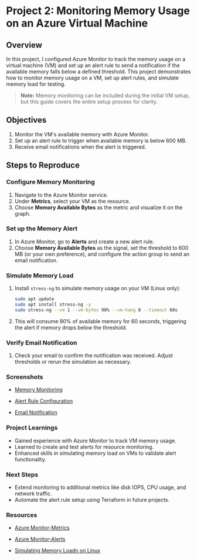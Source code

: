 # Project 2: Monitoring Memory Usage on an Azure Virtual Machine

## Overview
In this project, I configured Azure Monitor to track the memory usage on a virtual machine (VM) and set up an alert rule to send a notification if the available memory falls below a defined threshold. This project demonstrates how to monitor memory usage on a VM, set up alert rules, and simulate memory load for testing.

> **Note:** Memory monitoring can be included during the initial VM setup, but this guide covers the entire setup process for clarity.

## Objectives
1. Monitor the VM's available memory with Azure Monitor.
2. Set up an alert rule to trigger when available memory is below 600 MB.
3. Receive email notifications when the alert is triggered.

## Steps to Reproduce

### Configure Memory Monitoring
1. Navigate to the Azure Monitor service.
2. Under **Metrics**, select your VM as the resource.
3. Choose **Memory Available Bytes** as the metric and visualize it on the graph.

### Set up the Memory Alert
1. In Azure Monitor, go to **Alerts** and create a new alert rule.
2. Choose **Memory Available Bytes** as the signal, set the threshold to 600 MB (or your own preference), and configure the action group to send an email notification.

### Simulate Memory Load
1. Install `stress-ng` to simulate memory usage on your VM (Linux only):
   ```bash
   sudo apt update
   sudo apt install stress-ng -y
   sudo stress-ng --vm 1 --vm-bytes 90% --vm-hang 0 --timeout 60s
2. This will consume 90% of available memory for 60 seconds, triggering the alert if memory drops below the threshold.

### Verify Email Notification
1. Check your email to confirm the notification was received. Adjust thresholds or rerun the simulation as necessary.

### Screenshots

- [Memory Monitoring](https://github.com/madebydawid/azure-monitoring-projects/blob/main/Project-RAM-monitoring/images/vm-ram-metrics.jpg?raw=true)

- [Alert Rule Configuration](https://github.com/madebydawid/azure-monitoring-projects/blob/main/Project-RAM-monitoring/images/alert-rule%20-%20Copy.jpg?raw=true)

- [Email Notification](https://github.com/madebydawid/azure-monitoring-projects/blob/main/Project-RAM-monitoring/images/ram-alert-rule-email.jpg?raw=true)

### Project Learnings
- Gained experience with Azure Monitor to track VM memory usage.
- Learned to create and test alerts for resource monitoring.
- Enhanced skills in simulating memory load on VMs to validate alert functionality.
  
### Next Steps
- Extend monitoring to additional metrics like disk IOPS, CPU usage, and network traffic.
- Automate the alert rule setup using Terraform in future projects.

### Resources

- [Azure Monitor-Metrics](https://learn.microsoft.com/en-us/azure/azure-monitor/essentials/data-platform-metrics)

- [Azure Monitor-Alerts](https://learn.microsoft.com/en-us/azure/azure-monitor/alerts/alerts-overview)

- [Simulating Memory Loadn on Linux](https://manpages.ubuntu.com/manpages/bionic/man1/stress-ng.1.html)

